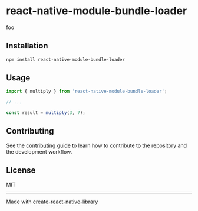 # react-native-module-bundle-loader

foo

## Installation

```sh
npm install react-native-module-bundle-loader
```

## Usage


```js
import { multiply } from 'react-native-module-bundle-loader';

// ...

const result = multiply(3, 7);
```


## Contributing

See the [contributing guide](CONTRIBUTING.md) to learn how to contribute to the repository and the development workflow.

## License

MIT

---

Made with [create-react-native-library](https://github.com/callstack/react-native-builder-bob)
